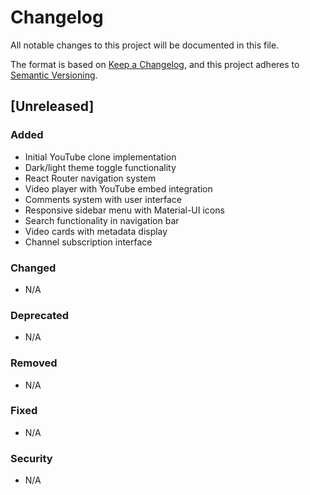 # Changelog

All notable changes to this project will be documented in this file.

The format is based on [Keep a Changelog](https://keepachangelog.com/en/1.0.0/),
and this project adheres to [Semantic Versioning](https://semver.org/spec/v2.0.0.html).

## [Unreleased]

### Added
- Initial YouTube clone implementation
- Dark/light theme toggle functionality
- React Router navigation system
- Video player with YouTube embed integration
- Comments system with user interface
- Responsive sidebar menu with Material-UI icons
- Search functionality in navigation bar
- Video cards with metadata display
- Channel subscription interface

### Changed
- N/A

### Deprecated
- N/A

### Removed
- N/A

### Fixed
- N/A

### Security
- N/A

